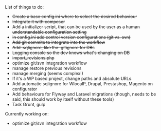 List of things to do:
* ~~Create a base config.ini where to select the desired behaviour~~
* ~~Integrate it with composer~~
* ~~Add a initializer script, that can be used by the user as a human understandable configuration setting~~
* ~~In config.ini add control version configurations (git vs. svn)~~
* ~~Add git commits to integrate into the workflow~~
* ~~Add .sqlignore, like the .gitignore for DBs~~
* ~~Logging console so the dev knows what's changing on DB~~
* ~~import_revisions.php~~
* optimize git/svn integration workflow
* manage restore previous revisions
* manage merging (seems complex!)
* If it's a WP based project, change paths and absolute URLs
* Add automatic sqlignore for WlocalP, Drupal, Prestashop, Magento on configurator
* Add behaviours for Flyway and Laravel migrations (though, needs to be said, this should work by itself without these tools)
* Task Grunt, gulp

Currently working on:
* optimize git/svn integration workflow